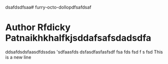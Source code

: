 dsafdsdfsaa# furry-octo-dollopdfsafdsaf
# Author Rfdicky Patnaikhkhalfkjsddafsafsdadsdfa
ddsafdsdsfaasdfdssdas
'sdfaasfds
dsfasdfasfasfsdf
fsa
fds
fsd
f
s
fsd
This is a new line
